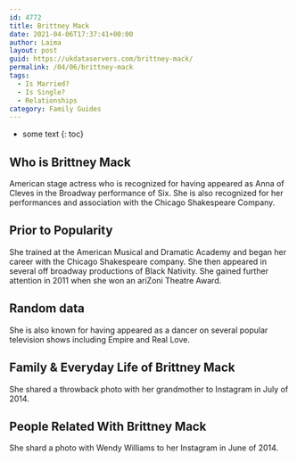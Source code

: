 ```yaml
---
id: 4772
title: Brittney Mack
date: 2021-04-06T17:37:41+00:00
author: Laima
layout: post
guid: https://ukdataservers.com/brittney-mack/
permalink: /04/06/brittney-mack
tags:
  - Is Married?
  - Is Single?
  - Relationships
category: Family Guides
---
```


* some text
{: toc}


## Who is Brittney Mack
                  
                  
                  
American stage actress who is recognized for having appeared as Anna of Cleves in the Broadway performance of Six. She is also recognized for her performances and association with the Chicago Shakespeare Company. 
                  
              
            
              
            
                
                
                
## Prior to Popularity
                  
                  
                  
She trained at the American Musical and Dramatic Academy and began her career with the Chicago Shakespeare company. She then appeared in several off broadway productions of Black Nativity. She gained further attention in 2011 when she won an ariZoni Theatre Award. 
                  
              
            
              
            
                
                
                
## Random data
                  
                  
                  
She is also known for having appeared as a dancer on several popular television shows including Empire and Real Love. 
                  
              
            
              
            
                
                
                
## Family & Everyday Life of Brittney Mack
                  
                  
                  
She shared a throwback photo with her grandmother to Instagram in July of 2014. 
                  
              
            
              
            
                
                
                
## People Related With Brittney Mack
                  
                  
                  
She shard a photo with Wendy Williams to her Instagram in June of 2014. 
                  
              
            
              
            
                
              
            
              
              
            
            
              
            
          
          
          